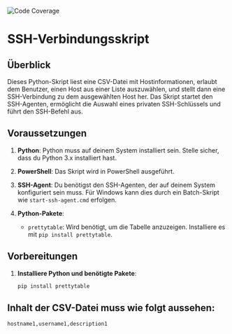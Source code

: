 ![Code Coverage](https://img.shields.io/badge/coverage-passed-brightgreen)  <!-- Badge für Code Coverage -->

# SSH-Verbindungsskript

## Überblick

Dieses Python-Skript liest eine CSV-Datei mit Hostinformationen, erlaubt dem Benutzer, einen Host aus einer Liste auszuwählen, und stellt dann eine SSH-Verbindung zu dem ausgewählten Host her. Das Skript startet den SSH-Agenten, ermöglicht die Auswahl eines privaten SSH-Schlüssels und führt den SSH-Befehl aus.

## Voraussetzungen

1. **Python**: Python muss auf deinem System installiert sein. Stelle sicher, dass du Python 3.x installiert hast.

2. **PowerShell**: Das Skript wird in PowerShell ausgeführt.

3. **SSH-Agent**: Du benötigst den SSH-Agenten, der auf deinem System konfiguriert sein muss. Für Windows kann dies durch ein Batch-Skript wie `start-ssh-agent.cmd` erfolgen.

4. **Python-Pakete**:
   - `prettytable`: Wird benötigt, um die Tabelle anzuzeigen. Installiere es mit `pip install prettytable`.

## Vorbereitungen

1. **Installiere Python und benötigte Pakete**:

   ```sh
   pip install prettytable

## Inhalt der CSV-Datei muss wie folgt aussehen:
 `hostname1,username1,description1`
